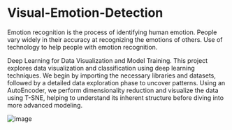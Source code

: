 # Visual-Emotion-Detection
Emotion recognition is the process of identifying human emotion. People vary widely in their accuracy at recognizing the emotions of others. Use of technology to help people with emotion recognition.

Deep Learning for Data Visualization and Model Training. This project explores data visualization and classification using deep learning techniques. We begin by importing the necessary libraries and datasets, followed by a detailed data exploration phase to uncover patterns. Using an AutoEncoder, we perform dimensionality reduction and visualize the data using T-SNE, helping to understand its inherent structure before diving into more advanced modeling.

![image](https://github.com/user-attachments/assets/adedaf0c-8fee-4a14-84ef-c41b75fcdc14)
